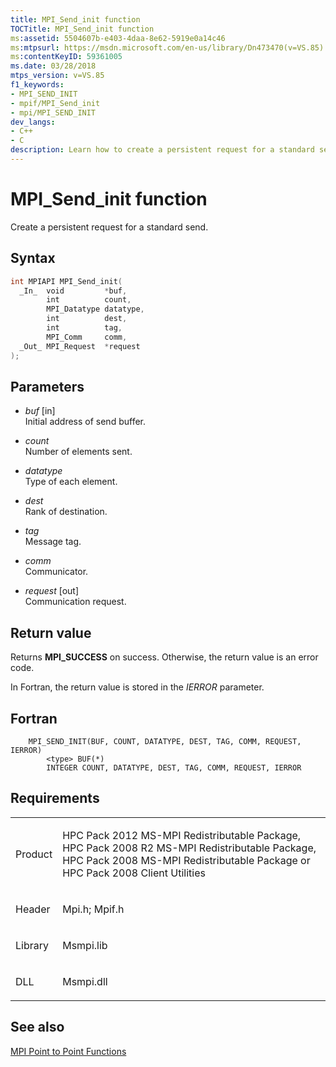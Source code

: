 ```yaml
---
title: MPI_Send_init function
TOCTitle: MPI_Send_init function
ms:assetid: 5504607b-e403-4daa-8e62-5919e0a14c46
ms:mtpsurl: https://msdn.microsoft.com/en-us/library/Dn473470(v=VS.85)
ms:contentKeyID: 59361005
ms.date: 03/28/2018
mtps_version: v=VS.85
f1_keywords:
- MPI_SEND_INIT
- mpif/MPI_Send_init
- mpi/MPI_SEND_INIT
dev_langs:
- C++
- C
description: Learn how to create a persistent request for a standard send with MPI_Send_init function on Microsoft's official site.
---
```


# MPI\_Send\_init function

Create a persistent request for a standard send.

## Syntax

``` c++
int MPIAPI MPI_Send_init(
  _In_  void         *buf,
        int          count,
        MPI_Datatype datatype,
        int          dest,
        int          tag,
        MPI_Comm     comm,
  _Out_ MPI_Request  *request
);
```

## Parameters

  - *buf* \[in\]  
    Initial address of send buffer.

  - *count*  
    Number of elements sent.

  - *datatype*  
    Type of each element.

  - *dest*  
    Rank of destination.

  - *tag*  
    Message tag.

  - *comm*  
    Communicator.

  - *request* \[out\]  
    Communication request.

## Return value

Returns **MPI\_SUCCESS** on success. Otherwise, the return value is an error code.

In Fortran, the return value is stored in the *IERROR* parameter.

## Fortran

``` FORTRAN
    MPI_SEND_INIT(BUF, COUNT, DATATYPE, DEST, TAG, COMM, REQUEST, IERROR)
        <type> BUF(*)
        INTEGER COUNT, DATATYPE, DEST, TAG, COMM, REQUEST, IERROR
```

## Requirements

<table>
<colgroup>
<col/>
<col/>
</colgroup>
<tbody>
<tr class="odd">
<td><p>Product</p></td>
<td><p>HPC Pack 2012 MS-MPI Redistributable Package, HPC Pack 2008 R2 MS-MPI Redistributable Package, HPC Pack 2008 MS-MPI Redistributable Package or HPC Pack 2008 Client Utilities</p></td>
</tr>
<tr class="even">
<td><p>Header</p></td>
<td>Mpi.h;
Mpif.h</td>
</tr>
<tr class="odd">
<td><p>Library</p></td>
<td>Msmpi.lib</td>
</tr>
<tr class="even">
<td><p>DLL</p></td>
<td>Msmpi.dll</td>
</tr>
</tbody>
</table>


## See also

[MPI Point to Point Functions](mpi-point-to-point-functions.md)

